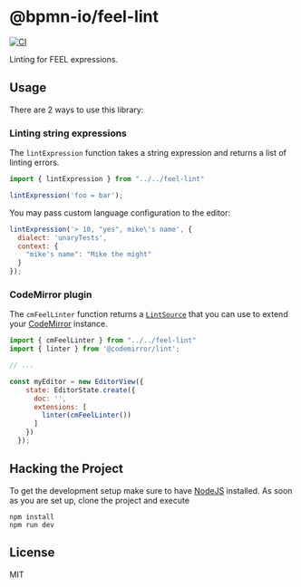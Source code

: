 # @bpmn-io/feel-lint

[![CI](https://github.com/bpmn-io/feel-lint/actions/workflows/CI.yml/badge.svg)](https://github.com/bpmn-io/feel-lint/actions/workflows/CI.yml)

Linting for FEEL expressions.

## Usage

There are 2 ways to use this library:

### Linting string expressions

The `lintExpression` function takes a string expression and returns a list of linting errors.

```javascript
import { lintExpression } from "../../feel-lint"

lintExpression('foo = bar');
```

You may pass custom language configuration to the editor:

```javascript
lintExpression('> 10, "yes", mike\'s name', {
  dialect: 'unaryTests',
  context: {
    "mike's name": "Mike the might"
  }
});
```

### CodeMirror plugin

The `cmFeelLinter` function returns a [`LintSource`](https://codemirror.net/docs/ref/#lint.LintSource) that you can use to extend your [CodeMirror](https://codemirror.net/) instance.

```javascript
import { cmFeelLinter } from "../../feel-lint"
import { linter } from '@codemirror/lint';

// ...

const myEditor = new EditorView({
    state: EditorState.create({
      doc: '',
      extensions: [
        linter(cmFeelLinter())
      ]
    })
  });
```


## Hacking the Project

To get the development setup make sure to have [NodeJS](https://nodejs.org/en/download/) installed.
As soon as you are set up, clone the project and execute

```
npm install
npm run dev
```

## License

MIT

